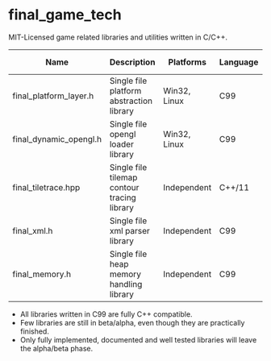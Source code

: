 # final_game_tech
MIT-Licensed game related libraries and utilities written in C/C++.

| Name                     | Description                                 | Platforms    | Language | Latest Version | State       |
|--------------------------|---------------------------------------------|--------------|----------|----------------|-------------|
| final_platform_layer.h   | Single file platform abstraction library    | Win32, Linux | C99      | 0.9.5 beta     | In progress |
| final_dynamic_opengl.h   | Single file opengl loader library           | Win32, Linux | C99      | 0.3.5 beta     | Finished    |
| final_tiletrace.hpp      | Single file tilemap contour tracing library | Independent  | C++/11   | 1.02           | Finished    |
| final_xml.h              | Single file xml parser library              | Independent  | C99      | 0.2.0 alpha    | Finished    |
| final_memory.h           | Single file heap memory handling library    | Independent  | C99      | 0.3.0 alpha    | Finished    |

* All libraries written in C99 are fully C++ compatible.
* Few libraries are still in beta/alpha, even though they are practically finished.
* Only fully implemented, documented and well tested libraries will leave the alpha/beta phase.